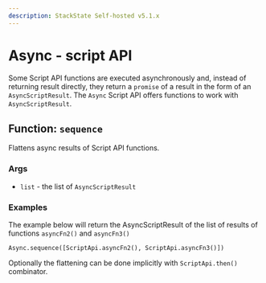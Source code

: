 ```yaml
---
description: StackState Self-hosted v5.1.x 
---
```


# Async - script API

Some Script API functions are executed asynchronously and, instead of returning result directly, they return a `promise` of a result in the form of an `AsyncScriptResult`. The `Async` Script API offers functions to work with `AsyncScriptResult`.

## Function: `sequence`

Flattens async results of Script API functions.

### Args

* `list` - the list of `AsyncScriptResult`

### Examples

The example below will return the AsyncScriptResult of the list of results of functions `asyncFn2()` and `asyncFn3()`

```text
Async.sequence([ScriptApi.asyncFn2(), ScriptApi.asyncFn3()])
```

Optionally the flattening can be done implicitly with `ScriptApi.then()` combinator.

